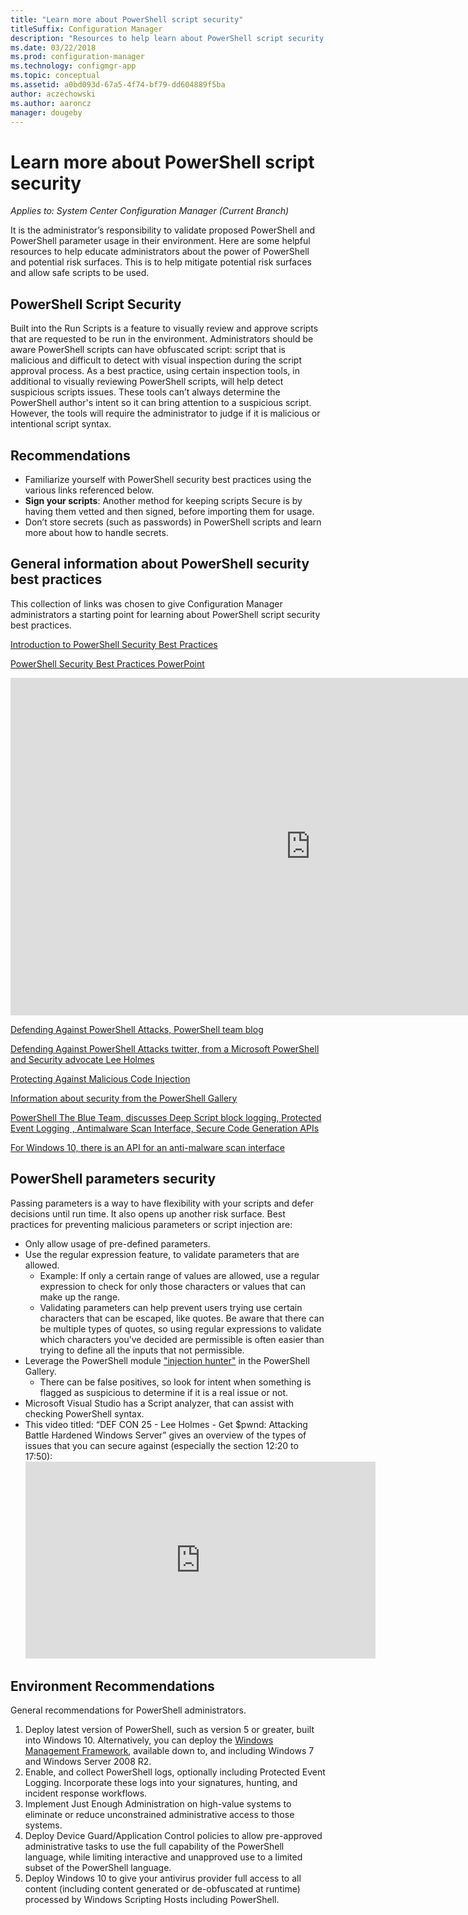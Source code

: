 ```yaml
---
title: "Learn more about PowerShell script security"
titleSuffix: Configuration Manager
description: "Resources to help learn about PowerShell script security."
ms.date: 03/22/2018
ms.prod: configuration-manager
ms.technology: configmgr-app
ms.topic: conceptual
ms.assetid: a0bd093d-67a5-4f74-bf79-dd604889f5ba
author: aczechowski
ms.author: aaroncz
manager: dougeby
---
```


# Learn more about PowerShell script security

*Applies to: System Center Configuration Manager (Current Branch)*

It is the administrator’s responsibility to validate proposed PowerShell and PowerShell parameter usage in their environment. Here are some helpful resources to help educate administrators about the power of PowerShell and potential risk surfaces. This is to help mitigate potential risk surfaces and allow safe scripts to be used.

## PowerShell Script Security
Built into the Run Scripts is a feature to visually review and approve scripts that are requested to be run in the environment. Administrators should be aware PowerShell scripts can have obfuscated script: script that is malicious and difficult to detect with visual inspection during the script approval process. As a best practice, using certain inspection tools, in additional to visually reviewing PowerShell scripts, will help detect suspicious scripts issues. These tools can’t always determine the PowerShell author's intent so it can bring attention to a suspicious script. However, the tools will require the administrator to judge if it is malicious or intentional script syntax.

## Recommendations
- Familiarize yourself with PowerShell security best practices using the various links referenced below.
- **Sign your scripts**: Another method for keeping scripts Secure is by having them vetted and then signed, before importing them for usage.
- Don’t store secrets (such as passwords) in PowerShell scripts and learn more about how to handle secrets.


## General information about PowerShell security best practices

This collection of links was chosen to give Configuration Manager administrators a starting point for learning about PowerShell script security best practices.  

[Introduction to PowerShell Security Best Practices](https://blogs.msdn.microsoft.com/powershell/2013/12/16/powershell-security-best-practices/ )

[PowerShell Security Best Practices PowerPoint](https://msdnshared.blob.core.windows.net/media/MSDNBlogsFS/prod.evol.blogs.msdn.com/CommunityServer.Blogs.Components.WeblogFiles/00/00/00/63/74/metablogapi/1055.PowerShell-Security-Best-Practices_3CA24C32.pptx)

<iframe src="https://channel9.msdn.com/Events/Blue-Hat-Security-Briefings/BlueHat-Security-Briefings-Fall-2013-Sessions/PowerShell-Best-Practices/player" width="960" height="540" allowFullScreen frameBorder="0"></iframe>

[Defending Against PowerShell Attacks, PowerShell team blog](https://blogs.msdn.microsoft.com/powershell/2017/10/23/defending-against-powershell-attacks/)

[Defending Against PowerShell Attacks twitter, from a Microsoft PowerShell and Security advocate Lee Holmes](https://twitter.com/Lee_Holmes/status/922462821081694208)

[Protecting Against Malicious Code Injection](https://blogs.msdn.microsoft.com/powershell/2006/11/22/protecting-against-malicious-code-injection/)

[Information about security from the PowerShell Gallery](https://blogs.msdn.microsoft.com/powershell/2015/08/06/powershell-gallery-new-security-scan/)

[PowerShell The Blue Team, discusses Deep Script block logging, Protected Event Logging , Antimalware Scan Interface, Secure Code Generation APIs](https://blogs.msdn.microsoft.com/powershell/2015/06/09/powershell-the-blue-team/)

[For Windows 10, there is an API for an anti-malware scan interface](https://cloudblogs.microsoft.com/microsoftsecure/2015/06/09/windows-10-to-offer-application-developers-new-malware-defenses/?source=mmpc)

## PowerShell parameters security
Passing parameters is a way to have flexibility with your scripts and defer decisions until run time. It also opens up another risk surface. 
Best practices for preventing malicious parameters or script injection are:

- Only allow usage of pre-defined parameters.
- Use the regular expression feature, to validate parameters that are allowed.
    - Example: If only a certain range of values are allowed, use a regular expression to check for only those characters or values that can make up the range.
    - Validating parameters can help prevent users trying use certain characters that can be escaped, like quotes. Be aware that there can be multiple types of quotes, so using regular expressions to validate which characters you’ve decided are permissible is often easier than trying to define all the inputs that not permissible.
- Leverage the PowerShell module ["injection hunter"](https://www.powershellgallery.com/packages/InjectionHunter/1.0.0) in the PowerShell Gallery.
    - There can be false positives, so look for intent when something is flagged as suspicious to determine if it is a real issue or not. 
- Microsoft Visual Studio has a Script analyzer, that can assist with checking PowerShell syntax.
- This video titled: “DEF CON 25 - Lee Holmes - Get $pwnd: Attacking Battle Hardened Windows Server” gives an overview of the types of issues that you can secure against (especially the section 12:20 to 17:50):
      <iframe width="560" height="315" src="https://www.youtube.com/embed/ahxMOAAani8" frameborder="0" allow="autoplay; encrypted-media" allowfullscreen></iframe>

## Environment Recommendations
General recommendations for PowerShell administrators.
1. Deploy latest version of PowerShell, such as version 5 or greater, built into Windows 10. Alternatively, you can deploy the [Windows Management Framework](https://www.microsoft.com/en-us/download/details.aspx?id=54616), available down to, and including Windows 7 and Windows Server 2008 R2. 
2. Enable, and collect PowerShell logs, optionally including Protected Event Logging. Incorporate these logs into your signatures, hunting, and incident response workflows.
3. Implement Just Enough Administration on high-value systems to eliminate or reduce unconstrained administrative access to those systems.
4. Deploy Device Guard/Application Control policies to allow pre-approved administrative tasks to use the full capability of the PowerShell language, while limiting interactive and unapproved use to a limited subset of the PowerShell language.
5. Deploy Windows 10 to give your antivirus provider full access to all content (including content generated or de-obfuscated at runtime) processed by Windows Scripting Hosts including PowerShell.
